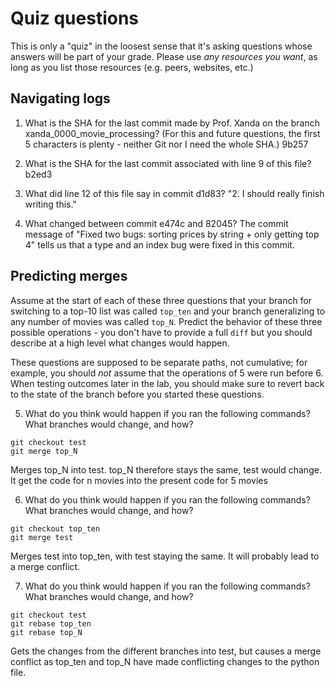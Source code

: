 # Quiz questions

This is only a "quiz" in the loosest sense that it's asking questions whose
answers will be part of your grade. Please use *any resources you want*, as
long as you list those resources (e.g. peers, websites, etc.)

## Navigating logs

1. What is the SHA for the last commit made by Prof. Xanda on the branch
xanda_0000_movie_processing?
(For this and future questions, the first 5 characters is plenty - neither
Git nor I need the whole SHA.)
9b257

2. What is the SHA for the last commit associated with line 9 of this file?
b2ed3

3. What did line 12 of this file say in commit d1d83?
"2. I should really finish writing this."

4. What changed between commit e474c and 82045?
The commit message of "Fixed two bugs: sorting prices by string + only getting top 4" tells us that a type and an index bug were fixed in this commit.

## Predicting merges

Assume at the start of each of these three questions that your
branch for switching to a top-10 list was called `top_ten`
and your branch generalizing to any number of movies was called `top_N`.
Predict the behavior of these three possible operations - you don't
have to provide a full `diff` but you should describe at a high level
what changes would happen.

These questions are supposed to be separate paths, not cumulative;
for example, you should *not* assume that the operations of 5 were run
before 6. When testing outcomes later in the lab, you should make sure to
revert back to the state of the branch before you started these questions.

5. What do you think would happen if you ran the following commands?
What branches would change, and how?
```
git checkout test
git merge top_N
```
Merges top_N into test. top_N therefore stays the same, test would change. It get the code for n movies into the present code for 5 movies

6. What do you think would happen if you ran the following commands?
What branches would change, and how?
```
git checkout top_ten
git merge test
```
Merges test into top_ten, with test staying the same. It will probably lead to a merge conflict.

7. What do you think would happen if you ran the following commands?
What branches would change, and how?
```
git checkout test
git rebase top_ten
git rebase top_N
```

Gets the changes from the different branches into test, but causes a merge conflict as top_ten and top_N have made conflicting changes to the python file.
